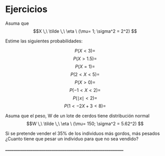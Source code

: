 # Ejercicios

Asuma que $$X \,\ \tilde \,\ \eta \ (\mu= 1; \sigma^2 = 2^2) $$


Estime las siguientes probabilidades:

$$P(X<3)=$$ 
$$P(X>1.5)=$$
$$P(X=1)=$$
$$P(2<X<5)=$$
$$P(X>0)=$$
$$P(-1< X < 2)=$$
$$P(\mid{x}\mid < 2)=$$
$$P(1 < -2X + 3 < 8)=$$

Asuma que el peso, W de un lote de cerdos tiene distribución normal $$W \,\ \tilde \,\ \eta \ (\mu= 150; \sigma^2 = 5.62^2) $$

Si se pretende vender el 35% de los individuos más gordos, más pesados ¿Cuanto tiene que pesar un individuo para que no sea vendido?



**________________________________________________________**

